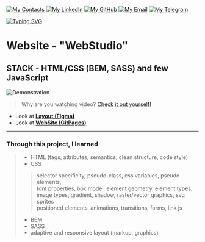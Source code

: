  
[![My Contacts](https://img.shields.io/badge/My_Contacts:-purple?style=for-the-badge&logo=Contacts&logoColor=white)](#)
[![My LinkedIn](https://img.shields.io/badge/LinkedIn-blue?style=for-the-badge&logo=linkedin&logoColor=white)](https://www.linkedin.com/in/dankozz1/)
[![My GitHub](https://img.shields.io/badge/GitHub-grey?style=for-the-badge&logo=GitHub&logoColor=white)](https://github.com/dankozz1t)
[![My Email](https://img.shields.io/badge/gmail-%23DD0031.svg?&style=for-the-badge&logo=gmail&logoColor=white)](mailto:alexdankoxxl@gmail.com)
[![My Telegram](https://img.shields.io/badge/Telegram-blue?style=for-the-badge&logo=Telegram&logoColor=white)](https://t.me/dankozz1)

 [![Typing SVG](https://readme-typing-svg.herokuapp.com?color=%2336BCF7&lines=My+first+Website)](https://git.io/typing-svg)
# Website - "WebStudio" 

## STACK - HTML/CSS (BEM, SASS) and few JavaScript 
 
![Demonstration](https://github.com/dankozz1t/WebStudio/blob/main/images/demo.gif)
> Why are you watching video? [Check it out yourself!](https://dankozz1t.github.io/WebStudio/ "Demonstration")

- Look at [**Layout (Figma)**](<https://www.figma.com/file/oTYBECAN79dXy19hzWObO4/Web-Studio-(Version-2.1)?node-id=1%3A3330>)
- Look at [**WebSite (GitPages)**](<https://dankozz1t.github.io/goit-markup-hw-08/>)

---
### Through this project, I learned 
> * HTML (tags, attributes, semantics, clean structure, code style) <br/>
> * CSS  <br/>
>> selector specificity, pseudo-class, css variables, pseudo-elements,  <br/>
>> font properties, box model, element geometry, element types,  <br/>
>> image types, gradient, shadow, raster/vector graphics, svg sprites <br/>
>> positioned elements, animations, transitions, forms, link js <br/>
> * BEM  <br/>
> * SASS  <br/>
> * adaptive and responsive layout (markup, graphics)  <br/>



